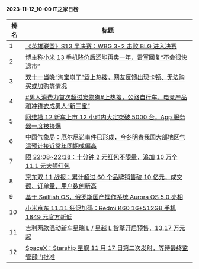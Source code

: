 #### 2023-11-12_10-00  IT之家日榜

| 排名 | 标题|
| --- | ---|
| 1 | [《英雄联盟》S13 半决赛：WBG 3-2 击败 BLG 进入决赛](https://www.ithome.com/0/731/890.htm) |
| 2 | [博主称小米 13 手机降价后还能再卖一年，雷军回复“不会很快退市”](https://www.ithome.com/0/731/883.htm) |
| 3 | [双十一当晚“淘宝崩了”登上热搜，网友反馈出现卡顿、无法购买或加购等情况](https://www.ithome.com/0/731/912.htm) |
| 4 | [#男人消费力首次超过宠物狗#上热搜，公路自行车、电竞产品和冲锋衣成男人“新三宝”](https://www.ithome.com/0/731/822.htm) |
| 5 | [阿维塔 12 新车上市 12 小时内大定突破 5000 台，App 服务器一度被挤爆](https://www.ithome.com/0/731/834.htm) |
| 6 | [中国气象局：厄尔尼诺事件已形成，今冬明春我国大部地区气温预计接近常年同期或偏高](https://www.ithome.com/0/731/866.htm) |
| 7 | [限 22:08~22:18：十分钟 2 元红包不限量，追加 10 万个 11.1 元大额红包](https://www.ithome.com/0/731/872.htm) |
| 8 | [京东双 11 战报：累计超过 60 个品牌销售破 10 亿元，成交额、订单量、用户数创新高](https://www.ithome.com/0/731/924.htm) |
| 9 | [基于 Sailfish OS，俄罗斯国产操作系统 Aurora OS 5.0 亮相](https://www.ithome.com/0/731/921.htm) |
| 10 | [小米京东 11.11 狂促加码：Redmi K60 16+512GB 手机 1849 元官方新低](https://www.ithome.com/0/731/828.htm) |
| 11 | [吉利两款混动新车星瑞 L / 星越 L 智擎开启预售，13.17 万元起](https://www.ithome.com/0/731/863.htm) |
| 12 | [SpaceX：Starship 星舰 11 月 17 日第二次发射，等待最终监管部门批准](https://www.ithome.com/0/731/803.htm) |
